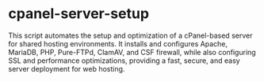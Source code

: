 # cpanel-server-setup
This script automates the setup and optimization of a cPanel-based server for shared hosting environments. It installs and configures Apache, MariaDB, PHP, Pure-FTPd, ClamAV, and CSF firewall, while also configuring SSL and performance optimizations, providing a fast, secure, and easy server deployment for web hosting.
